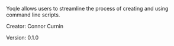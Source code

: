 Yoqle allows users to streamline the process of creating and using command line scripts.

Creator: Connor Curnin

Version: 0.1.0
